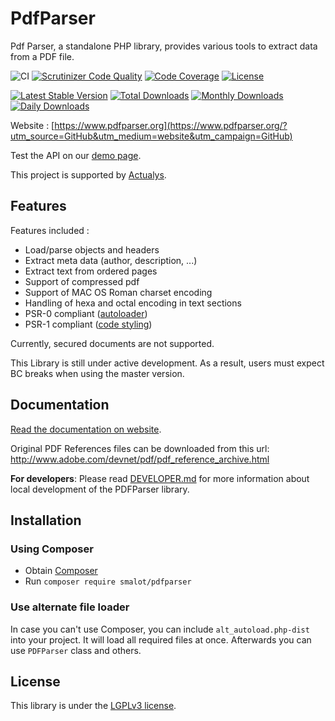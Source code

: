 # PdfParser #

Pdf Parser, a standalone PHP library, provides various tools to extract data from a PDF file.

![CI](https://github.com/smalot/pdfparser/workflows/CI/badge.svg)
[![Scrutinizer Code Quality](https://scrutinizer-ci.com/g/smalot/pdfparser/badges/quality-score.png?b=master)](https://scrutinizer-ci.com/g/smalot/pdfparser/?branch=master)
[![Code Coverage](https://scrutinizer-ci.com/g/smalot/pdfparser/badges/coverage.png?b=master)](https://scrutinizer-ci.com/g/smalot/pdfparser/?branch=master)
[![License](https://poser.pugx.org/smalot/pdfparser/license)](//packagist.org/packages/smalot/pdfparser)

[![Latest Stable Version](https://poser.pugx.org/smalot/pdfparser/v)](//packagist.org/packages/smalot/pdfparser)
[![Total Downloads](https://poser.pugx.org/smalot/pdfparser/downloads)](//packagist.org/packages/smalot/pdfparser)
[![Monthly Downloads](https://poser.pugx.org/smalot/pdfparser/d/monthly)](//packagist.org/packages/smalot/pdfparser)
[![Daily Downloads](https://poser.pugx.org/smalot/pdfparser/d/daily)](//packagist.org/packages/smalot/pdfparser)

Website : [https://www.pdfparser.org](https://www.pdfparser.org/?utm_source=GitHub&utm_medium=website&utm_campaign=GitHub)

Test the API on our [demo page](https://www.pdfparser.org/demo).

This project is supported by [Actualys](http://www.actualys.com).

## Features ##

Features included :

- Load/parse objects and headers
- Extract meta data (author, description, ...)
- Extract text from ordered pages
- Support of compressed pdf
- Support of MAC OS Roman charset encoding
- Handling of hexa and octal encoding in text sections
- PSR-0 compliant ([autoloader](https://github.com/php-fig/fig-standards/blob/master/accepted/PSR-0.md))
- PSR-1 compliant ([code styling](https://github.com/php-fig/fig-standards/blob/master/accepted/PSR-1-basic-coding-standard.md))

Currently, secured documents are not supported.

This Library is still under active development.
As a result, users must expect BC breaks when using the master version.

## Documentation ##

[Read the documentation on website](http://www.pdfparser.org/documentation?utm_source=GitHub&utm_medium=documentation&utm_campaign=GitHub).

Original PDF References files can be downloaded from this url: http://www.adobe.com/devnet/pdf/pdf_reference_archive.html

**For developers**: Please read [DEVELOPER.md](DEVELOPER.md) for more information about local development of the PDFParser library.

## Installation

### Using Composer

* Obtain [Composer](https://getcomposer.org)
* Run `composer require smalot/pdfparser`

### Use alternate file loader

In case you can't use Composer, you can include `alt_autoload.php-dist` into your project.
It will load all required files at once.
Afterwards you can use `PDFParser` class and others.

## License ##

This library is under the [LGPLv3 license](https://github.com/smalot/pdfparser/blob/master/LICENSE.txt).
